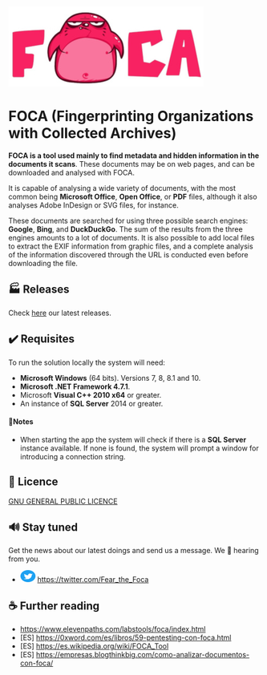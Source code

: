 
<p align="left">
<img src="./documentation/img/FOCA_White.jpg"/>
</p>

# FOCA (Fingerprinting Organizations with Collected Archives)

**FOCA  is a tool used mainly to find metadata and hidden information in the documents it scans**. These documents may be on web pages, and can be downloaded and analysed with FOCA.

It is capable of analysing a wide variety of documents, with the most common being **Microsoft Office**, **Open Office**, or **PDF** files, although it also analyses Adobe InDesign or SVG files, for instance.

These documents are searched for using three possible search engines: **Google**, **Bing**, and **DuckDuckGo**. The sum of the results from the three engines amounts to a lot of documents. It is also possible to add local files to extract the EXIF information from graphic files, and a complete analysis of the information discovered through the URL is conducted even before downloading the file.

## 🏭 Releases 

Check [here](https://github.com/ElevenPaths/FOCA/releases) our latest releases. 

## ✔️ Requisites

To run the solution locally the system will need:

* **Microsoft Windows** (64 bits). Versions 7, 8, 8.1 and 10.
* **Microsoft .NET Framework 4.7.1**.
* Microsoft **Visual C++ 2010 x64** or greater.
* An instance of **SQL Server** 2014 or greater.

#### 📝Notes

* When starting the app the system will check if there is a **SQL Server** instance available. If none is found, the system will prompt a window for introducing a connection string.  

## 📜 Licence

[GNU GENERAL PUBLIC LICENCE](https://www.gnu.org/licenses/gpl-3.0.en.html)

## 🔊 Stay tuned

Get the news about our latest doings and send us a message. We 💛 hearing from you. 

* [<img src="./documentation/img/Twitter_Social_Icon_Circle_Color.svg" width="30" height="24"/>](https://twitter.com/Fear_the_Foca)  https://twitter.com/Fear_the_Foca


## ☕ Further reading 

* https://www.elevenpaths.com/labstools/foca/index.html
* [ES] https://0xword.com/es/libros/59-pentesting-con-foca.html
* [ES] https://es.wikipedia.org/wiki/FOCA_Tool
* [ES] https://empresas.blogthinkbig.com/como-analizar-documentos-con-foca/
